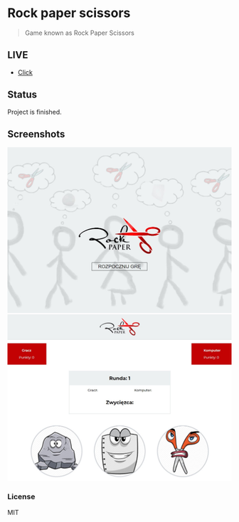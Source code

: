 # Rock paper scissors

> Game known as Rock Paper Scissors

## LIVE

- [Click](http://pawelturkot.pl/proj/06/)

## Status
Project is finished.

## Screenshots

<div align="center">
    <img src="screenshots/1.jpg" alt="screenshot" width='800px' />
</div>
<div align="center">
    <img src="screenshots/2.jpg" alt="screenshot" width='800px' />
</div>

### License

MIT
